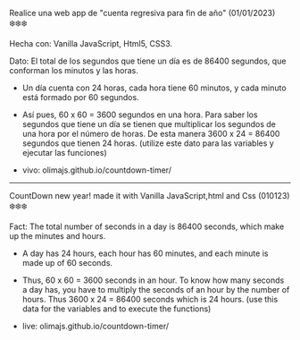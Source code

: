 Realice una web app de "cuenta regresiva para fin de año" (01/01/2023) ❄️❄️❄️

Hecha con: Vanilla JavaScript, Html5, CSS3.

Dato: El total de los segundos que tiene un día es de 86400 segundos, que conforman los minutos y las horas.

- Un día cuenta con 24 horas, cada hora tiene 60 minutos, y cada minuto está formado por 60 segundos.

- Así pues, 60 x 60 = 3600 segundos en una hora. Para saber los segundos que tiene un día se tienen que multiplicar los segundos de una hora por el número de horas. De esta manera 3600 x 24 = 86400 segundos que tienen 24 horas. (utilize este dato para las variables y ejecutar las funciones)
- vivo: olimajs.github.io/countdown-timer/
----------------------------------------------------------------------------

CountDown new year! made it with Vanilla JavaScript,html and Css (010123) ❄️❄️❄️

Fact: The total number of seconds in a day is 86400 seconds, which make up the minutes and hours.

- A day has 24 hours, each hour has 60 minutes, and each minute is made up of 60 seconds.

- Thus, 60 x 60 = 3600 seconds in an hour. To know how many seconds a day has, you have to multiply the seconds of an hour by the number of hours. Thus 3600 x 24 = 86400 seconds which is 24 hours. (use this data for the variables and to execute the functions)

- live: olimajs.github.io/countdown-timer/


